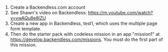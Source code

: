 1. Create a Backendless.com account
2. See Shawn's video on Backendless: https://m.youtube.com/watch?v=vwAQu8e8lZU
3. Create a new app in Backendless, test1, which uses the multiple page form template.
4. Then do the starter pack with codeless mission in an app "mission1" at https://develop.backendless.com/missions. You must do the first part of this mission.

